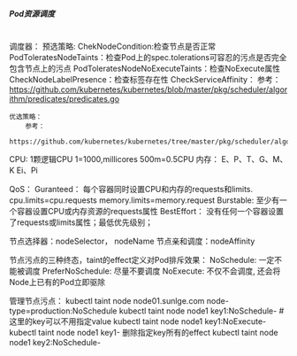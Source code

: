 ####
#####        Pod资源调度
##
#

调度器：
	预选策略:
		ChekNodeCondition:检查节点是否正常
		PodToleratesNodeTaints：检查Pod上的spec.tolerations可容忍的污点是否完全包含节点上的污点
		PodToleratesNodeNoExecuteTaints：检查NoExecute属性
		CheckNodeLabelPresence：检查标签存在性
		CheckServiceAffinity：
		参考：
			https://github.com/kubernetes/kubernetes/blob/master/pkg/scheduler/algorithm/predicates/predicates.go
		
	优选策略：
		参考：
			https://github.com/kubernetes/kubernetes/tree/master/pkg/scheduler/algorithm/priorities


CPU:
1颗逻辑CPU
	1=1000,millicores
	500m=0.5CPU
内存：
	E、P、T、G、M、K
	Ei、Pi


QoS：
	Guranteed：
		每个容器同时设置CPU和内存的requests和limits.
		cpu.limits=cpu.requests
		memory.limits=memory.request
	Burstable:
		至少有一个容器设置CPU或内存资源的requests属性
	BestEffort：
		没有任何一个容器设置了requests或limits属性；最低优先级别；

节点选择器：nodeSelector， nodeName
节点亲和调度：nodeAffinity

节点污点的三种终态，taint的effect定义对Pod排斥效果：
      NoSchedule: 一定不能被调度
      PreferNoSchedule: 尽量不要调度
      NoExecute: 不仅不会调度, 还会将Node上已有的Pod立即驱除
	
管理节点污点：
	kubectl taint node node01.sunlge.com node-type=production:NoSchedule
	kubectl taint node node1 key1:NoSchedule-  # 这里的key可以不用指定value
	kubectl taint node node1 key1:NoExecute-
	kubectl taint node node1 key1-  删除指定key所有的effect
	kubectl taint node node1 key2:NoSchedule-
